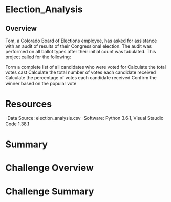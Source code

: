 # Election_Analysis

## **Overview** ##
Tom, a Colorado Board of Elections employee, has asked for assistance with an audit of results of their Congressional election. The audit was performed on all ballot types after their initial count was tabulated. This project called for the following:

Form a complete list of all candidates who were voted for 
Calculate the total votes cast
Calculate the total number of votes each candidate received
Calculate the percentage of votes each candidate received
Confirm the winner based on the popular vote 

# **Resources** #
-Data Source: election_analysis.csv
-Software: Python 3.6.1, Visual Staudio Code 1.38.1

# **Summary** #

# **Challenge Overview** #

# **Challenge Summary** #

